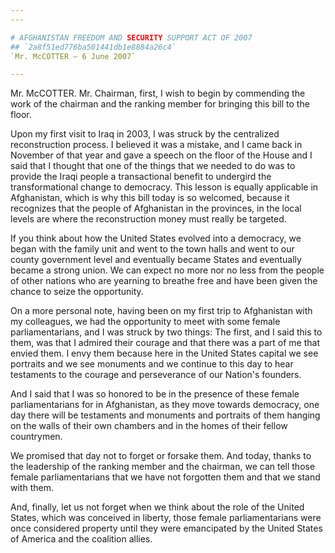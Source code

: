 ```yaml
---
---

# AFGHANISTAN FREEDOM AND SECURITY SUPPORT ACT OF 2007
## `2a8f51ed776ba501441db1e8884a26c4`
`Mr. McCOTTER — 6 June 2007`

---
```



Mr. McCOTTER. Mr. Chairman, first, I wish to begin by commending the 
work of the chairman and the ranking member for bringing this bill to 
the floor.

Upon my first visit to Iraq in 2003, I was struck by the centralized 
reconstruction process. I believed it was a mistake, and I came back in 
November of that year and gave a speech on the floor of the House and I 
said that I thought that one of the things that we needed to do was to 
provide the Iraqi people a transactional benefit to undergird the 
transformational change to democracy. This lesson is equally applicable 
in Afghanistan, which is why this bill today is so welcomed, because it 
recognizes that the people of Afghanistan in the provinces, in the 
local levels are where the reconstruction money must really be 
targeted.

If you think about how the United States evolved into a democracy, we 
began with the family unit and went to the town halls and went to our 
county government level and eventually became States and eventually 
became a strong union. We can expect no more nor no less from the 
people of other nations who are yearning to breathe free and have been 
given the chance to seize the opportunity.

On a more personal note, having been on my first trip to Afghanistan 
with my colleagues, we had the opportunity to meet with some female 
parliamentarians, and I was struck by two things: The first, and I said 
this to them, was that I admired their courage and that there was a 
part of me that envied them. I envy them because here in the United 
States capital we see portraits and we see monuments and we continue to 
this day to hear testaments to the courage and perseverance of our 
Nation's founders.

And I said that I was so honored to be in the presence of these 
female parliamentarians for in Afghanistan, as they move towards 
democracy, one day there will be testaments and monuments and portraits 
of them hanging on the walls of their own chambers and in the homes of 
their fellow countrymen.

We promised that day not to forget or forsake them. And today, thanks 
to the leadership of the ranking member and the chairman, we can tell 
those female parliamentarians that we have not forgotten them and that 
we stand with them.

And, finally, let us not forget when we think about the role of the 
United States, which was conceived in liberty, those female 
parliamentarians were once considered property until they were 
emancipated by the United States of America and the coalition allies.